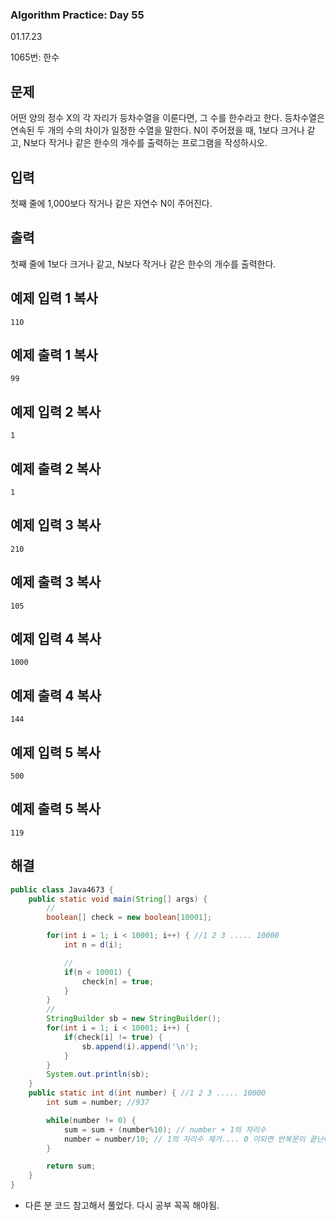 ### Algorithm Practice: Day 55

01.17.23            

1065번: 한수

## 문제

어떤 양의 정수 X의 각 자리가 등차수열을 이룬다면, 그 수를 한수라고 한다. 등차수열은 연속된 두 개의 수의 차이가 일정한 수열을 말한다. N이 주어졌을 때, 1보다 크거나 같고, N보다 작거나 같은 한수의 개수를 출력하는 프로그램을 작성하시오. 

## 입력

첫째 줄에 1,000보다 작거나 같은 자연수 N이 주어진다.

## 출력

첫째 줄에 1보다 크거나 같고, N보다 작거나 같은 한수의 개수를 출력한다.

## 예제 입력 1 복사

```
110
```

## 예제 출력 1 복사

```
99
```

## 예제 입력 2 복사

```
1
```

## 예제 출력 2 복사

```
1
```

## 예제 입력 3 복사

```
210
```

## 예제 출력 3 복사

```
105
```

## 예제 입력 4 복사

```
1000
```

## 예제 출력 4 복사

```
144
```

## 예제 입력 5 복사

```
500
```

## 예제 출력 5 복사

```
119
```

<h2>해결</h2>

```java
public class Java4673 {
    public static void main(String[] args) {
        //
        boolean[] check = new boolean[10001];

        for(int i = 1; i < 10001; i++) { //1 2 3 ..... 10000
            int n = d(i);

            //
            if(n < 10001) {
                check[n] = true;
            }
        }
        //
        StringBuilder sb = new StringBuilder();
        for(int i = 1; i < 10001; i++) {
            if(check[i] != true) {
                sb.append(i).append('\n');
            }
        }
        System.out.println(sb);
    }
    public static int d(int number) { //1 2 3 ..... 10000
        int sum = number; //937

        while(number != 0) {
            sum = sum + (number%10); // number + 1의 자리수
            number = number/10; // 1의 자리수 제거.... 0 이되면 반복문이 끝난다.
        }

        return sum;
    }
}

```





- 다른 분 코드 참고해서 풀었다. 다시 공부 꼭꼭 해야됨.

